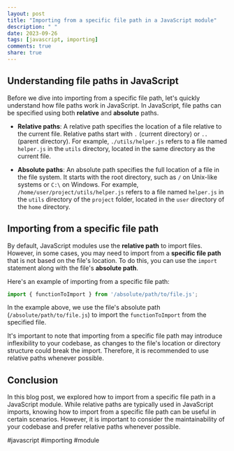 ```yaml
---
layout: post
title: "Importing from a specific file path in a JavaScript module"
description: " "
date: 2023-09-26
tags: [javascript, importing]
comments: true
share: true
---
```


## Understanding file paths in JavaScript

Before we dive into importing from a specific file path, let's quickly understand how file paths work in JavaScript. In JavaScript, file paths can be specified using both **relative** and **absolute** paths.

- **Relative paths**: A relative path specifies the location of a file relative to the current file. Relative paths start with `.` (current directory) or `..` (parent directory). For example, `./utils/helper.js` refers to a file named `helper.js` in the `utils` directory, located in the same directory as the current file.

- **Absolute paths**: An absolute path specifies the full location of a file in the file system. It starts with the root directory, such as `/` on Unix-like systems or `C:\` on Windows. For example, `/home/user/project/utils/helper.js` refers to a file named `helper.js` in the `utils` directory of the `project` folder, located in the `user` directory of the `home` directory.

## Importing from a specific file path

By default, JavaScript modules use the **relative path** to import files. However, in some cases, you may need to import from a **specific file path** that is not based on the file's location. To do this, you can use the `import` statement along with the file's **absolute path**.

Here's an example of importing from a specific file path:

```javascript
import { functionToImport } from '/absolute/path/to/file.js';
```

In the example above, we use the file's absolute path (`/absolute/path/to/file.js`) to import the `functionToImport` from the specified file.

It's important to note that importing from a specific file path may introduce inflexibility to your codebase, as changes to the file's location or directory structure could break the import. Therefore, it is recommended to use relative paths whenever possible.

## Conclusion

In this blog post, we explored how to import from a specific file path in a JavaScript module. While relative paths are typically used in JavaScript imports, knowing how to import from a specific file path can be useful in certain scenarios. However, it is important to consider the maintainability of your codebase and prefer relative paths whenever possible.

#javascript #importing #module
